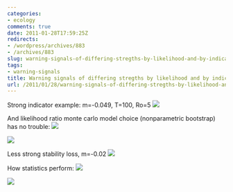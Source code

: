 ```yaml
---
categories:
- ecology
comments: true
date: 2011-01-28T17:59:25Z
redirects:
- /wordpress/archives/883
- /archives/883
slug: warning-signals-of-differing-stregths-by-likelihood-and-by-indicator
tags:
- warning-signals
title: Warning signals of differing stregths by likelihood and by indicator
url: /2011/01/28/warning-signals-of-differing-stregths-by-likelihood-and-by-indicator/
---
```


Strong indicator example: m=-0.049, T=100, Ro=5
![]( http://farm5.staticflickr.com/4128/5396328748_905705671d_o.png )


And likelihood ratio monte carlo model choice (nonparametric bootstrap) has no trouble:
![]( http://farm6.staticflickr.com/5097/5396319992_5978a8e101_o.png )

![]( http://farm6.staticflickr.com/5059/5395727335_72ecdd1908_o.png )


Less strong stability loss, m=-0.02
![]( http://farm6.staticflickr.com/5180/5396518585_75141322be_o.png )


How statistics perform:
![]( http://farm6.staticflickr.com/5138/5396518355_6ff3beceaa_o.png )

![]( http://farm6.staticflickr.com/5136/5397114836_59a641380f_o.png )

